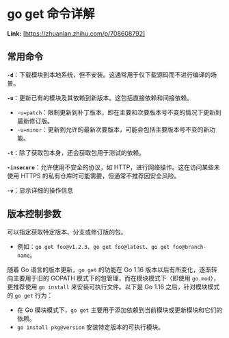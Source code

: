 # go get 命令详解



 **Link:** [https://zhuanlan.zhihu.com/p/708608792]

## 常用命令  

**`-d`**：下载模块到本地系统，但不安装。这通常用于仅下载源码而不进行编译的场景。

**`-u`**：更新已有的模块及其依赖到新版本。这包括直接依赖和间接依赖。

* `-u=patch`：限制更新到补丁版本，即在主要和次要版本号不变的情况下更新到最新修订版。
* `-u=minor`：更新到允许的最新次要版本，可能会包括主要版本号不变的新功能。

**`-t`**：除了获取包本身，还会获取包用于测试的依赖。

**`-insecure`**：允许使用不安全的协议，如 HTTP，进行网络操作。这在访问某些未使用 HTTPS 的私有仓库时可能需要，但通常不推荐因安全风险。

**`-v`**：显示详细的操作信息

## 版本控制参数  

可以指定获取特定版本、分支或修订版的包。

* 例如：`go get foo@v1.2.3`、`go get foo@latest`、`go get foo@branch-name`。

随着 Go 语言的版本更新，`go get` 的功能在 Go 1.16 版本以后有所变化，逐渐转向主要用于旧的 GOPATH 模式下的包管理，而在模块模式下（即使用 `go.mod`），更推荐使用 `go install` 来安装可执行文件。以下是 Go 1.16 之后，针对模块模式的 `go get` 行为：

* 在 Go 模块模式下，`go get` 主要用于添加依赖到当前模块或更新模块和它们的依赖。
* `go install pkg@version` 安装特定版本的可执行模块。

